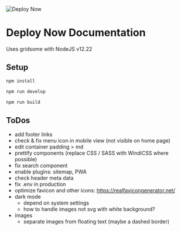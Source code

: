![Deploy Now](https://github.com/hunsalz/documentation/actions/workflows/ionos-space.yml/badge.svg?branch=content-first)

# Deploy Now Documentation

Uses gridsome with NodeJS v12.22

## Setup

```bash
npm install
```

```bash
npm run develop
```

```bash
npm run build
```

## ToDos

* add footer links
* check & fix menu icon in mobile view (not visible on home page)
* edit container padding > md
* prettify components (replace CSS / SASS with WindiCSS where possible)
* fix search component
* enable plugins: sitemap, PWA
* check header meta data
* fix .env in production
* optimize favicon and other icons: https://realfavicongenerator.net/
* dark mode
  * depend on system settings
  * how to handle images not svg with white background?
* images
  * separate images from floating text (maybe a dashed border)
